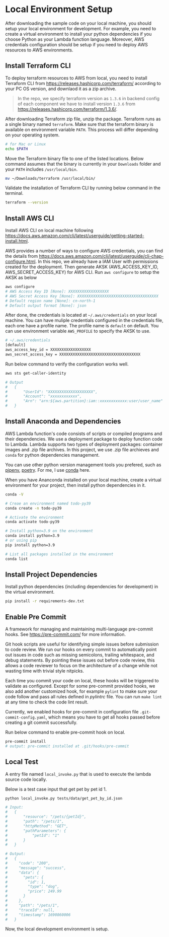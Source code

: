 # Local Environment Setup

After downloading the sample code on your local machine, you should setup your local environment for development. For example, you need to create a virtual environment to install your python dependencies if you choose Python as your Lambda function language. Moreover, AWS credentials configuration should be setup if you need to deploy AWS resources to AWS environments.

## Install Terraform CLI

To deploy terraform resources to AWS from local, you need to install Terraform CLI from <https://releases.hashicorp.com/terraform/> according to your PC OS version, and downlaod it as a zip archive.

> In the repo, we specify terraform version as `1.3.6` in backend config of each component we have to install version `1.3.6` from <https://releases.hashicorp.com/terraform/1.3.6/>.

After downloading Terraform zip file, unzip the package. Terraform runs as a single binary named `terraform`. Make sure that the terraform binary is available on environment variable `PATH`. This process will differ depending on your operating system.

```bash
# for Mac or Linux
echo $PATH
```

Move the Terraform binary file to one of the listed locations. Below command assumes that the binary is currently in your `Downloads` folder and your `PATH` includes `/usr/local/bin`.

```bash
mv ~/Downloads/terraform /usr/local/bin/
```

Validate the installation of Terraform CLI by running below command in the terminal.

```bash
terraform --version
```

## Install AWS CLI

Install AWS CLI on local machine following <https://docs.aws.amazon.com/cli/latest/userguide/getting-started-install.html>.

AWS provides a number of ways to configure AWS credentials, you can find the details from <https://docs.aws.amazon.com/cli/latest/userguide/cli-chap-configure.html>. In this repo, we already have a IAM User with permissions created for the deployment. Then generate AKSK (AWS_ACCESS_KEY_ID, AWS_SECRET_ACCESS_KEY) for AWS CLI. Run `aws configure` to setup the AKSK as below

```bash
aws configure
# AWS Access Key ID [None]: XXXXXXXXXXXXXXXXXX
# AWS Secret Access Key [None]: XXXXXXXXXXXXXXXXXXXXXXXXXXXXXXXXXXXX
# Default region name [None]: cn-north-1
# Default output format [None]: json
```

After done, the credentials is located at `~/.aws/credentials` on your local machine. You can have muliple credentials configured in the credentials file, each one have a profile name. The profile name is `default` on default. You can use environment variable `AWS_PROFILE` to specify the AKSK to use.

```bash
# ~/.aws/credentials
[default]
aws_access_key_id = XXXXXXXXXXXXXXXXXX
aws_secret_access_key = XXXXXXXXXXXXXXXXXXXXXXXXXXXXXXXXXXXX
```

Run below command to verify the configuration works well.

```bash
aws sts get-caller-identity

# Output
#   {
#       "UserId": "XXXXXXXXXXXXXXXXXXXX",
#       "Account": "xxxxxxxxxxxx",
#       "Arn": "arn:${aws.partition}:iam::xxxxxxxxxxxx:user/user_name"
#   }
```

## Install Anaconda and Dependencies

AWS Lambda function's code consists of scripts or compiled programs and their dependencies. We use a deployment package to deploy function code to Lambda. Lambda supports two types of deployment packages: container images and .zip file archives. In this project, we use .zip file archieves and `conda` for python dependencies management.

You can use other python version management tools you prefered, such as [pipenv](https://pipenv.pypa.io/en/latest/), [poetry](https://python-poetry.org/). For me, I use [conda](https://docs.conda.io/projects/conda/en/latest/user-guide/tasks/manage-environments.html) here.

When you have Ananconda installed on your local machine, create a virtual environment for your project, then install python dependencies in it.

```bash
conda -V

# Creae an environment named todo-py39
conda create -n todo-py39

# Activate the environment
conda activate todo-py39

# Install python=3.9 on the environment
conda install python=3.9
# or using pip 
pip install python=3.9

# List all packages installed in the environment
conda list
```

## Install Project Dependencies

Install python dependencies (including dependencies for development) in the virtual environment.

```bash
pip install -r requirements-dev.txt
```

## Enable Pre Commit

A framework for managing and maintaining multi-language pre-commit hooks. See <https://pre-commit.com/> for more information.

Git hook scripts are useful for identifying simple issues before submission to code review. We run our hooks on every commit to automatically point out issues in code such as missing semicolons, trailing whitespace, and debug statements. By pointing these issues out before code review, this allows a code reviewer to focus on the architecture of a change while not wasting time with trivial style nitpicks.

Each time you commit your code on local, these hooks will be triggered to validate as configured. Except for some pre-commit provided hooks, we also add another customized hook, for example `pylint` to make sure your code follow and pass all rules defined in _pylintrc_ file. You can run `make lint` at any time to check the code lint result.

Currently, we enabled hooks for pre-commit in configuration file `.git-commit-config.yaml`, which means you have to get all hooks passed before creating a git commit successfully.

Run below command to enable pre-commit hook on local.

```bash
pre-commit install
# output: pre-commit installed at .git/hooks/pre-commit
```

## Local Test

A entry file named `local_invoke.py` that is used to execute the lambda source code locally.

Below is a test case input that get pet by pet id 1.

```bash
python local_invoke.py tests/data/get_pet_by_id.json

# Input:
#   {
#       "resource": "/pets/{petId}",
#       "path": "/pets/1",
#       "httpMethod": "GET",
#       "pathParameters": {
#           "petId": "1"
#       }
#   }

# Output:
#   {
#     "code": "200",
#     "message": "success",
#     "data": {
#       "pets": {
#         "id": 1,
#         "type": "dog",
#         "price": 249.99
#       }
#     },
#     "path": "/pets/1",
#     "traceId": null,
#     "timestamp": 1690860006
#   }
```

Now, the local development environment is setup.

